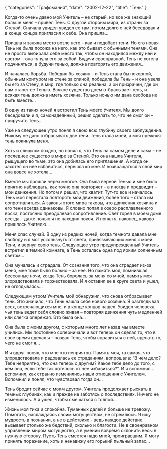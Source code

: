 {
   "categories": "Графомания",
   "date": "2002-12-22",
   "title": "Тень"
}

Когда-то очень давно мой Учитель – не старый, но все же знающий больше меня – привел Тень. С другой стороны мира, из страны за Стеной. Сначала увидел увидел ее там, потом долго с ней беседовал и в конце концов пригласил к себе. Она пришла…

Пришла и заняла место возле него – как и подобает тени. Но его новая Тень не была похожа на него, как это бывает с обычными тенями. Она не просто выбирала себе место так, чтобы он находился между ней и светом – она тянула его за собой. Будучи своенравной, Тень не хотела подчиняться, а будучи тенью, должна повторять его движения…

И началась борьба. Победил бы хозяин – и Тень стала бы покорной, обычным контуром на стене за спиной, победила бы Тень – и она увела бы его за Стену, в мир, где только она реальна, а он призрачен, где он сам станет ее Тенью. Всякое существо днем отбрасывает тень, и всякая тень должна иметь хозяина. Только ночью им дана свобода не быть вместе…

В одну из таких ночей я встретил Тень моего Учителя. Мы долго беседовали и я, самонадеянный, решил сделать то, что не смог он – приручить Тень…

Уже на следующее утро понял я свою всю глубину своего заблуждения. Никому не дано отбрасывать две тени. Тень стала моей, а моя прежняя тень покинула меня.

Хоть и слишком поздно, но понял я, что Тень на самом деле и сама – не последнее существо в мире за Стеной. Это она нашла Учителя, рыщущего во тьме, это она добилась его приглашения. А когда он захотел он нее избавиться, перешла ко мне. И возвращаться в свой мир она вовсе не хотела…

Вместе мы прошли через многое. Она была верной Тенью и мне было приятно наблюдать, как точно она повторяет – а иногда и предвидит – мои движения. Но потом я решил, что хватит. Тут-то все и началось. Тень моя перестала повторять мои движения, более того – стала им сопротивляться. А законы этого мира таковы, что движения хозяина и его тени всегда одинаковы. Я словно попал в озеро расплавленного воска, постоянно преодолевая сопротивление. Свет горел в моем доме всегда – даже ночью я не находил покоя. И понял я, наконец, каково пришлось Учителю…

Меня спас случай. В одну из редких ночей, когда темнота давала мне свободу и я мог ускользнуть от света, привязывающих меня к моей Тени, и вернул свою тень. Следующее утро предупрежденный Учитель встретил в темной комнате, а Тень осталась одна под ярким солнечным светом…

Она мучалась и страдала. От сознания того, что она страдает из-за меня, мне тоже было больно – за нее. Но память моя, помнившая бессонные ночи, когда Тень боролась за меня со мной, память моя злорадствовала и торжествовала. И я оставил ее в круге света и ушел, не оглядываясь…

Следующим утром Учитель мой обнаружил, что снова отбрасывает тень. Это значило, что Тень нашла себе нового хозяина. Я разглядывал всех, встречающихся мне, и в конце концов нашел. Увидел человека, чья тень ведет себя словно живая – повторяя движения чуть медленней или слегка опережая. Это была она…

Она была с моим другом, с которым много лет назад мы вместе учились. Мы постоянно соперничали и вот теперь он сделал то, что в свое время сделал я – позвал Тень, чтобы справиться с ней, сделать то, чего не смог я…

И я вдруг понял, что мне это неприятно. Память моя, та самая, что злорадствовала и радовалась ее страданиям, вопрошала: “В чем дело? Тебе неприятно, что она теперь с другим? Какое тебе дело до того, с кем она, если тебе так хотелось от нее избавиться?”. И я вспомнил… вспомнил, как странно изменились наши отношения с Учителем. Вспомнил и понял, что чувствовал тогда он…

Тень бродит сейчас с моим другом. Учитель продолжает рыскать в темных глубинах, как и прежде не заботясь о последствиях. Ничего не изменилось. А я ушел, чтобы смешаться с толпой…

Жизнь моя тиха и спокойна. Туманных далей я больше не тревожу. Помогать, наслаждаясь своим могуществом, не стремлюсь. Я ищу мудрость в познании, а не в действиях - ведь каждое действие вызывает столько же бедствий, сколько и благости. Не в своенравном управлении миром могущество, а в умении вовремя склонить весы в нужную сторону. Пусть Тень смеется надо мной, проигравшим. Я могу принять поражение, хоть и ненавижу его горький пыльный запах…
